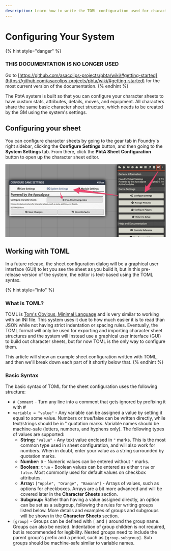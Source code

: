 ```yaml
---
description: Learn how to write the TOML configuration used for character sheets.
---
```


# Configuring Your System

{% hint style="danger" %}
### THIS DOCUMENTATION IS NO LONGER USED

Go to [https://github.com/asacolips-projects/pbta/wiki/#getting-started](https://github.com/asacolips-projects/pbta/wiki/#getting-started) for the most current version of the documentation.
{% endhint %}

The PbtA system is built so that you can configure your character sheets to have custom stats, attributes, details, moves, and equipment. All characters share the same basic character sheet structure, which needs to be created by the GM using the system's settings.

## Configuring your sheet

You can configure character sheets by going to the gear tab in Foundry's right sidebar, clicking the **Configure Settings** button, and then going to the **System Settings** tab. From there, click the **PbtA Sheet Configuration** button to open up the character sheet editor.

![](<.gitbook/assets/image (5).png>)

## Working with TOML

In a future release, the sheet configuration dialog will be a graphical user interface (GUI) to let you see the sheet as you build it, but in this pre-release version of the system, the editor is text-based using the TOML syntax.

{% hint style="info" %}
### What is TOML?

TOML is [Tom's Obvious, Minimal Language](https://github.com/toml-lang/toml) and is very similar to working with an INI file. This system uses it due to how much easier it is to read than JSON while not having strict indentation or spacing rules. Eventually, the TOML format will only be used for exporting and importing character sheet structures and the system will instead use a graphical user interface (GUI) to build out character sheets, but for now TOML is the only way to configure them.

This article will show an example sheet configuration written with TOML, and then we'll break down each part of it shortly below that.
{% endhint %}

### Basic Syntax

The basic syntax of TOML for the sheet configuration uses the following structure:

* `# Comment` - Turn any line into a comment that gets ignored by prefixing it with #
* `variable = "value"` - Any variable can be assigned a value by setting it equal to some value. Numbers  or true/false can be written directly, while text/strings should be in " quotation marks. Variable names should be machine-safe (letters, numbers, and hyphens only). The following types of values are supported:
  * **String:** `"value"` - Any text value enclosed in `"` marks. This is the most common type used in sheet configuration, and will also work for numbers. When in doubt, enter your value as a string surrounded by quotation marks.
  * **Number:** `0` - Numeric values can be entered without `"` marks.
  * **Boolean:** `true` - Boolean values can be entered as either `true` or `false`. Most commonly used for default values on checkbox attributes.
  * **Array:** `["Apple", "Orange", "Banana"]` - Arrays of values, such as options for checkboxes. Arrays are a bit more advanced and will be covered later in the **Character Sheets** section.
  * **Subgroup:** Rather than having a value assigned directly, an option can be set as a subgroup, following the rules for writing groups listed below. More details and examples of groups and subgroups will be shown in the **Character Sheets** section.
* `[group]` - Groups can be defined with `[` and `]` around the group name. Groups can also be nested. Indentation of group children is not required, but is recommended for legibility. Nested groups need to include the parent group's prefix and a period, such as `[group.subgroup]`. Sub groups should be machine-safe similar to variable names.

